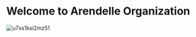 # Welcome to Arendelle Organization


![u7xs1ksi2mz51](https://github.com/Arenzell/.github/assets/129685965/a0d7405f-4bd5-4dae-ab21-8595a3fc782b)
